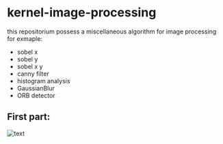# kernel-image-processing

this repositorium possess a miscellaneous algorithm for image processing for exmaple:
- sobel x 
- sobel y 
- sobel x y 
- canny filter 
- histogram analysis
- GaussianBlur
- ORB detector


## First part:
![text](https://github.com/nataliawcislo/image-processing-algorithm/OBR-detector.png)
